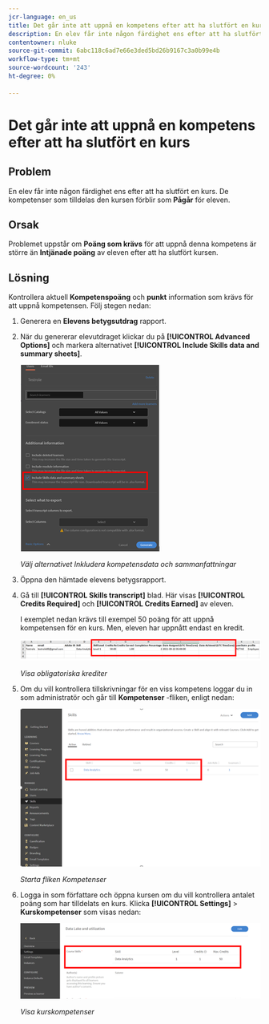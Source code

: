 ```yaml
---
jcr-language: en_us
title: Det går inte att uppnå en kompetens efter att ha slutfört en kurs
description: En elev får inte någon färdighet ens efter att ha slutfört en kurs. De färdigheter som tilldelas den kursen förblir under arbete för eleven.
contentowner: nluke
source-git-commit: 6abc118c6ad7e66e3ded5bd26b9167c3a0b99e4b
workflow-type: tm+mt
source-wordcount: '243'
ht-degree: 0%

---
```




# Det går inte att uppnå en kompetens efter att ha slutfört en kurs

## Problem

En elev får inte någon färdighet ens efter att ha slutfört en kurs. De kompetenser som tilldelas den kursen förblir som **Pågår** för eleven.

## Orsak

Problemet uppstår om **Poäng som krävs** för att uppnå denna kompetens är större än **Intjänade poäng** av eleven efter att ha slutfört kursen.

## Lösning

Kontrollera aktuell **Kompetenspoäng** och **punkt** information som krävs för att uppnå kompetensen. Följ stegen nedan:

1. Generera en **Elevens betygsutdrag** rapport.
1. När du genererar elevutdraget klickar du på **[!UICONTROL Advanced Options]** och markera alternativet **[!UICONTROL Include Skills data and summary sheets]**.

   ![](assets/advanced-options.png)

   *Välj alternativet Inkludera kompetensdata och sammanfattningar*

1. Öppna den hämtade elevens betygsrapport.
1. Gå till **[!UICONTROL Skills transcript]** blad. Här visas **[!UICONTROL Credits Required]** och **[!UICONTROL Credits Earned]** av eleven.

   I exemplet nedan krävs till exempel 50 poäng för att uppnå kompetensen för en kurs. Men, eleven har uppnått endast en kredit.

   ![](assets/skill-transcript.png)

   *Visa obligatoriska krediter*

1. Om du vill kontrollera tillskrivningar för en viss kompetens loggar du in som administratör och går till **Kompetenser** -fliken, enligt nedan:

   ![](assets/skill.png)

   *Starta fliken Kompetenser*

1. Logga in som författare och öppna kursen om du vill kontrollera antalet poäng som har tilldelats en kurs. Klicka **[!UICONTROL Settings]** > **Kurskompetenser** som visas nedan:

   ![](assets/course-skills.png)

   *Visa kurskompetenser*
